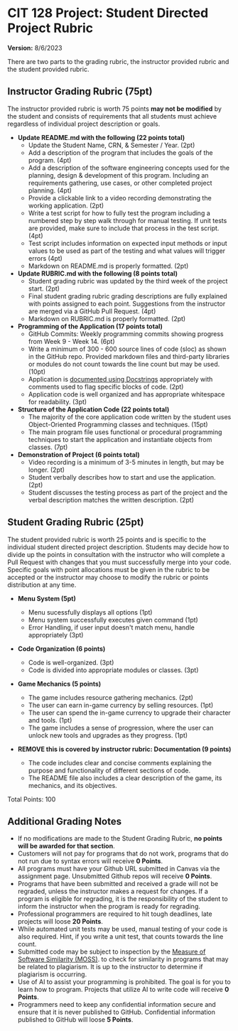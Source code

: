 # CIT 128 Project: Student Directed Project Rubric

**Version:** 8/6/2023

There are two parts to the grading rubric, the instructor provided rubric and the student provided rubric.

## Instructor Grading Rubric (75pt)

The instructor provided rubric is worth 75 points **may not be modified** by the student and consists of requirements that all students must achieve regardless of individual project description or goals.

* **Update README.md with the following (22 points total)**
  * Update the Student Name, CRN, & Semester / Year. (2pt)
  * Add a description of the program that includes the goals of the program. (4pt)
  * Add a description of the software engineering concepts used for the planning, design & development of this program. Including an requirements gathering, use cases, or other completed project planning. (4pt)
  * Provide a clickable link to a video recording demonstrating the working application. (2pt)
  * Write a test script for how to fully test the program including a numbered step by step walk through for manual testing. If unit tests are provided, make sure to include that process in the test script. (4pt)
  * Test script includes information on expected input methods or input values to be used as part of the testing and what values will trigger errors (4pt)
  * Markdown on README.md is properly formatted. (2pt)
* **Update RUBRIC.md with the following (8 points total)**
  * Student grading rubric was updated by the third week of the project start. (2pt)
  * Final student grading rubric grading descriptions are fully explained with points assigned to each point. Suggestions from the instructor are merged via a GitHub Pull Request. (4pt)
  * Markdown on RUBRIC.md is properly formatted. (2pt)
* **Programming of the Application (17 points total)**
  * GitHub Commits: Weekly programming commits showing progress from Week 9 - Week 14. (6pt)
  * Write a minimum of 300 - 600 source lines of code (sloc) as shown in the GitHub repo. Provided markdown files and third-party libraries or modules do not count towards the line count but may be used. (10pt)
  * Application is [documented using Docstrings](https://realpython.com/documenting-python-code/) appropriately with comments used to flag specific blocks of code. (2pt)
  * Application code is well organized and has appropriate whitespace for readability. (3pt)
* **Structure of the Application Code (22 points total)**
  * The majority of the core application code written by the student uses Object-Oriented Programming classes and techniques. (15pt)
  * The main program file uses functional or procedural programming techniques to start the application and instantiate objects from classes. (7pt)
* **Demonstration of Project (6 points total)**
  * Video recording is a minimum of 3-5 minutes in length, but may be longer. (2pt)
  * Student verbally describes how to start and use the application. (2pt)
  * Student discusses the testing process as part of the project and the verbal description matches the written description. (2pt)

## Student Grading Rubric (25pt)

The student provided rubric is worth 25 points and is specific to the individual student directed project description. Students may decide how to divide up the points in consultation with the instructor who will complete a Pull Request with changes that you must successfully merge into your code. Specific goals with point allocations must be given in the rubric to be accepted or the instructor may choose to modify the rubric or points distribution at any time.

* **Menu System (5pt)**
    - Menu sucessfully displays all options (1pt)
    - Menu system successfully executes given command (1pt) 
    - Error Handling, if user input doesn't match menu, handle appropriately (3pt)
* **Code Organization (6 points)**
   - Code is well-organized. (3pt)
   - Code is divided into appropriate modules or classes. (3pt)
* **Game Mechanics (5 points)**
   - The game includes resource gathering mechanics. (2pt)
   - The user can earn in-game currency by selling resources. (1pt)
   - The user can spend the in-game currency to upgrade their character and tools. (1pt)
   - The game includes a sense of progression, where the user can unlock new tools and upgrades as they progress. (1pt)

* **REMOVE this is covered by instructor rubric: Documentation (9 points)**
   - The code includes clear and concise comments explaining the purpose and functionality of different sections of code.
   - The README file also includes a clear description of the game, its mechanics, and its objectives.

Total Points: 100

## Additional Grading Notes

* If no modifications are made to the Student Grading Rubric, **no points will be awarded for that section**.
* Customers will not pay for programs that do not work, programs that do not run due to syntax errors will receive **0 Points**.
* All programs must have your Github URL submitted in Canvas via the assignment page. Unsubmitted Github repos will receive **0 Points**.
* Programs that have been submitted and received a grade will not be regraded, unless the instructor makes a request for changes. If a program is eligible for regrading, it is the responsibility of the student to inform the instructor when the program is ready for regrading.
* Professional programmers are required to hit tough deadlines, late projects will loose **20 Points**.
* While automated unit tests may be used, manual testing of your code is also required. Hint, if you write a unit test, that counts towards the line count.
* Submitted code may be subject to inspection by the [Measure of Software Similarity (MOSS)](https://theory.stanford.edu/~aiken/moss/). to check for similarity in programs that may be related to plagiarism. It is up to the instructor to determine if plagiarism is occurring.
* Use of AI to assist your programming is prohibited. The goal is for you to learn how to program. Projects that utilize AI to write code will receive **0 Points**.
* Programmers need to keep any confidential information secure and ensure that it is never published to GitHub. Confidential information published to GitHub will loose **5 Points**.
